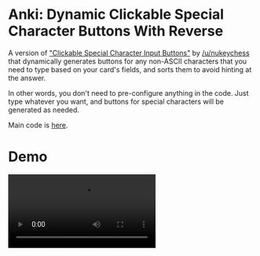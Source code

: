 # Anki: Dynamic Clickable Special Character Buttons With Reverse
A version of ["Clickable Special Character Input Buttons"](https://ankiweb.net/shared/info/399996471) by [/u/nukeychess](https://reddit.com/u/nukeychess) that dynamically generates buttons for any non-ASCII characters that you need to type based on your card's fields, and sorts them to avoid hinting at the answer.

In other words, you don't need to pre-configure anything in the code. Just type whatever you want, and buttons for special characters will be generated as needed.

Main code is [here](note-types.org).

# Demo

<video src="https://user-images.githubusercontent.com/8124851/184555794-85c264dd-b796-4091-9560-54778d03a9cd.mp4"></video>

